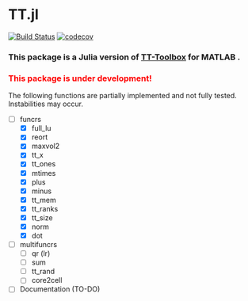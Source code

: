 # TT.jl

[![Build Status](https://github.com/filipepfarias/TT.jl/actions/workflows/CI.yml/badge.svg?branch=dev)](https://github.com/filipepfarias/TT.jl/actions/workflows/CI.yml?query=branch%3Adev)
[![codecov](https://codecov.io/gh/filipepfarias/TT.jl/graph/badge.svg?token=K1MPRAZWDH)](https://codecov.io/gh/filipepfarias/TT.jl)

### This package is a Julia version of [TT-Toolbox](https://github.com/oseledets/TT-Toolbox) for MATLAB .

### <span style="color:red">This package is under development!

The following functions are partially implemented and not fully tested. Instabilities may occur.

- [ ] funcrs
  - [x] full_lu
  - [x] reort
  - [x] maxvol2
  - [x] tt_x
  - [x] tt_ones
  - [x] mtimes
  - [x] plus
  - [x] minus
  - [x] tt_mem
  - [x] tt_ranks
  - [x] tt_size
  - [x] norm
  - [x] dot

- [ ] multifuncrs
  - [ ] qr (lr)
  - [ ] sum
  - [ ] tt_rand
  - [ ] core2cell

- [ ] Documentation (TO-DO)